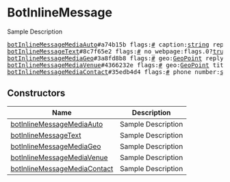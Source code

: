 # BotInlineMessage

Sample Description

<pre>
<a href="../constructor/botInlineMessageMediaAuto">botInlineMessageMediaAuto</a>#a74b15b flags:<a href="../type/#.md">#</a> caption:<a href="../type/string.md">string</a> reply_markup:flags.2?<a href="../type/ReplyMarkup.md">ReplyMarkup</a> = <a href="../type/BotInlineMessage.md">BotInlineMessage</a>;
<a href="../constructor/botInlineMessageText">botInlineMessageText</a>#8c7f65e2 flags:<a href="../type/#.md">#</a> no_webpage:flags.0?<a href="../type/true.md">true</a> message:<a href="../type/string.md">string</a> entities:flags.1?Vector&lt;<a href="../type/MessageEntity.md">MessageEntity</a>&gt; reply_markup:flags.2?<a href="../type/ReplyMarkup.md">ReplyMarkup</a> = <a href="../type/BotInlineMessage.md">BotInlineMessage</a>;
<a href="../constructor/botInlineMessageMediaGeo">botInlineMessageMediaGeo</a>#3a8fd8b8 flags:<a href="../type/#.md">#</a> geo:<a href="../type/GeoPoint.md">GeoPoint</a> reply_markup:flags.2?<a href="../type/ReplyMarkup.md">ReplyMarkup</a> = <a href="../type/BotInlineMessage.md">BotInlineMessage</a>;
<a href="../constructor/botInlineMessageMediaVenue">botInlineMessageMediaVenue</a>#4366232e flags:<a href="../type/#.md">#</a> geo:<a href="../type/GeoPoint.md">GeoPoint</a> title:<a href="../type/string.md">string</a> address:<a href="../type/string.md">string</a> provider:<a href="../type/string.md">string</a> venue_id:<a href="../type/string.md">string</a> reply_markup:flags.2?<a href="../type/ReplyMarkup.md">ReplyMarkup</a> = <a href="../type/BotInlineMessage.md">BotInlineMessage</a>;
<a href="../constructor/botInlineMessageMediaContact">botInlineMessageMediaContact</a>#35edb4d4 flags:<a href="../type/#.md">#</a> phone_number:<a href="../type/string.md">string</a> first_name:<a href="../type/string.md">string</a> last_name:<a href="../type/string.md">string</a> reply_markup:flags.2?<a href="../type/ReplyMarkup.md">ReplyMarkup</a> = <a href="../type/BotInlineMessage.md">BotInlineMessage</a>;
</pre>

## Constructors

| Name | Description |
|------|-------------|
| [botInlineMessageMediaAuto](../constructor/botInlineMessageMediaAuto.md) | Sample Description |
| [botInlineMessageText](../constructor/botInlineMessageText.md) | Sample Description |
| [botInlineMessageMediaGeo](../constructor/botInlineMessageMediaGeo.md) | Sample Description |
| [botInlineMessageMediaVenue](../constructor/botInlineMessageMediaVenue.md) | Sample Description |
| [botInlineMessageMediaContact](../constructor/botInlineMessageMediaContact.md) | Sample Description |

